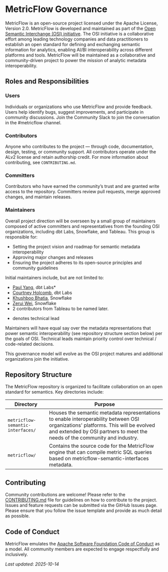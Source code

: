 # MetricFlow Governance

MetricFlow is an open-source project licensed under the Apache License, Version 2.0. MetricFlow is developed and maintained as part of the [Open Semantic Interchange (OSI) initiative](https://www.snowflake.com/en/blog/open-semantic-interchange-ai-standard/). The OSI initiative is a collaborative effort among leading technology companies and data practitioners to establish an open standard for defining and exchanging semantic information for analytics, enabling AI/BI interoperability across different platforms and tools. MetricFlow will be maintained as a collaborative and community-driven project to power the mission of analytic metadata interoperability.

## Roles and Responsibilities

### Users

Individuals or organizations who use MetricFlow and provide feedback. Users help identify bugs, suggest improvements, and participate in community discussions. Join the Community Slack to join the conversation in the #metricflow channel.

### Contributors

Anyone who contributes to the project — through code, documentation, design, testing, or community support. All contributors operate under the ALv2 license and retain authorship credit. For more information about contributing, see `CONTRIBUTING.md`.

### Committers

Contributors who have earned the community’s trust and are granted write access to the repository.
Committers review pull requests, merge approved changes, and maintain releases.

### Maintainers

Overall project direction will be overseen by a small group of maintainers composed of active committers and representatives from the founding OSI organizations, including dbt Labs, Snowflake, and Tableau. This group is responsible for:

- Setting the project vision and roadmap for semantic metadata interoperability
- Approving major changes and releases
- Ensuring the project adheres to its open-source principles and community guidelines

Initial maintainers include, but are not limited to:

- [Paul Yang](https://github.com/plypaul), dbt Labs* 
- [Courtney Holcomb](https://github.com/courtneyholcomb), dbt Labs
- [Khushboo Bhatia](https://github.com/khush-bhatia), Snowflake
- [Zerui Wei](https://github.com/wzrumich), Snowflake
- 2 contributors from Tableau to be named later. 

* denotes technical lead

Maintainers will have equal say over the metadata representations that power semantic interoperability (see repository structure section below) per the goals of OSI. Technical leads maintain priority control over technical / code-related decisions. 

This governance model will evolve as the OSI project matures and additional organizations join the initiative.

## Repository Structure 

The MetricFlow repository is organized to facilitate collaboration on an open standard for semantics. Key directories include:

| Directory | Purpose |
|------------|----------|
| `metricflow-semantic-interfaces/` | Houses the semantic metadata representations to enable interoperability between OSI organizations' platforms. This will be evolved and extended by OSI partners to meet the needs of the community and industry. |
| `metricflow/` | Contains the source code for the MetricFlow engine that can compile metric SQL queries based on metricflow-semantic-interfaces metadata. |


## Contributing 

Community contributions are welcome! Please refer to the [CONTRIBUTING.md](CONTRIBUTING.md) file for guidelines on how to contribute to the project. Issues and feature requests can be submitted via the GitHub Issues page. Please ensure that you follow the issue template and provide as much detail as possible.

## Code of Conduct

MetricFlow emulates the [Apache Software Foundation Code of Conduct](https://www.apache.org/foundation/policies/conduct.html) as a model.
All community members are expected to engage respectfully and inclusively.

*Last updated: 2025-10-14*


